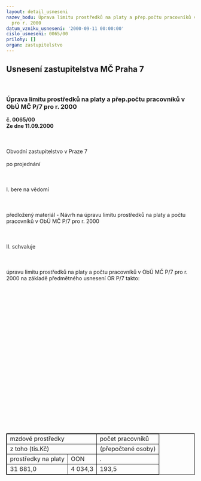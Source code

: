 ```yaml
---
layout: detail_usneseni
nazev_bodu: Úprava limitu prostředků na platy a přep.počtu pracovníků v ObÚ MČ P/7
  pro r. 2000
datum_vzniku_usneseni: '2000-09-11 00:00:00'
cislo_usneseni: 0065/00
prilohy: []
organ: zastupitelstvo
---
```

<div id="ucUsn_pList" class="usn">
	<span><h2>Usnesení zastupitelstva MČ Praha 7 </h2>
<br></span><div class="standBody">
<span><h3>Úprava limitu prostředků na platy a přep.počtu pracovníků v ObÚ MČ P/7 pro r. 2000</h3></span><div class="center">
		<strong>č. 0065/00</strong><br>
	</div>
<div class="center">
		<strong>Ze dne 11.09.2000</strong><br><br>
	</div>
<br><br>Obvodní zastupitelstvo v Praze 7<br><br>po projednání<br><br><br><br>I. bere na vědomí<br><br><br><br>předložený materiál - Návrh na úpravu limitu prostředků na platy a počtu pracovníků v ObÚ MČ P/7 pro r. 2000<br><br><br><br>II.	schvaluje <br><br><br><br>úpravu limitu prostředků na platy a počtu pracovníků v ObÚ MČ P/7 pro r. 2000 na základě předmětného usnesení OR P/7 takto:<br><br><br><br><br><table align="CENTER" border="1" cellspacing="0" cellpadding="5" bordercolor="#000000" bordercolorlight="#000000" bordercolordark="#000000">
<br><tr valign="top">
<br>   <td colspan="2">mzdové prostředky</td>
<br>   <td>počet pracovníků</td>
<br>
</tr>
<br><tr valign="top">
<br>   <td colspan="2">z toho (tis.Kč)</td>
<br>   <td>(přepočtené osoby)</td>
<br>
</tr>
<br><tr valign="top">
<br>   <td>prostředky na platy</td>
<br>   <td>OON</td>
<br>   <td>.</td>
<br>
</tr>
<br><tr valign="top">
<br>   <td>31 681,0</td>
<br>   <td>4 034,3</td>
<br>   <td>193,5</td>
<br>
</tr>
<br>
</table>
<br><br><br>
</div>
</div>